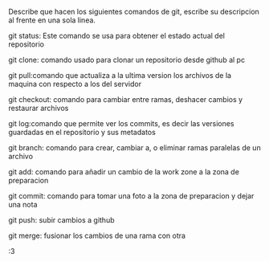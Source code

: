 Describe que hacen los siguientes comandos de git, escribe su descripcion al frente en una sola linea.

git status: Este comando se usa para obtener el estado actual del repositorio

git clone: comando usado para clonar un repositorio desde github al pc

git pull:comando que actualiza a la ultima version los archivos de la maquina con respecto a los del servidor

git checkout: comando para cambiar entre ramas, deshacer cambios y restaurar archivos

git log:comando que permite ver los commits, es decir las versiones guardadas en el repositorio y sus metadatos

git branch: comando para crear, cambiar a, o eliminar ramas paralelas de un archivo

git add: comando para añadir un cambio de la work zone a la zona de preparacion

git commit: comando para tomar una foto a la zona de preparacion y dejar una nota

git push: subir cambios a github

git merge: fusionar los cambios de una rama con otra

:3
